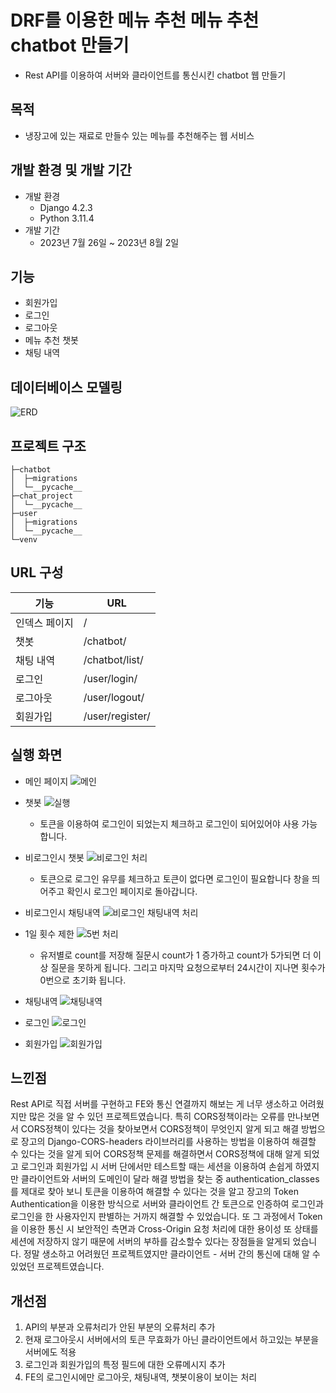 # DRF를 이용한 메뉴 추천 메뉴 추천 chatbot 만들기
- Rest API를 이용하여 서버와 클라이언트를 통신시킨 chatbot 웹 만들기

## 목적
- 냉장고에 있는 재료로 만들수 있는 메뉴를 추천해주는 웹 서비스

## 개발 환경 및 개발 기간
- 개발 환경
    - Django 4.2.3
    - Python 3.11.4
- 개발 기간
    - 2023년 7월 26일 ~ 2023년 8월 2일

## 기능
- 회원가입
- 로그인
- 로그아웃
- 메뉴 추천 챗봇
- 채팅 내역

## 데이터베이스 모델링
![ERD](https://github.com/gns0314/DRFchatbot/assets/34575297/34502849-f2b8-4285-91a5-340e07ff859e)

## 프로젝트 구조
```
├─chatbot
│  ├─migrations
│  └─__pycache__
├─chat_project
│  └─__pycache__
├─user
│  ├─migrations
│  └─__pycache__
└─venv
```

## URL 구성
| 기능           | URL |
|----------------|-----|
| 인덱스 페이지 |  /  |
| 챗봇 | /chatbot/ |
| 채팅 내역 | /chatbot/list/ |
| 로그인 | /user/login/ |
| 로그아웃 | /user/logout/ |
| 회원가입 | /user/register/ |

## 실행 화면
- 메인 페이지
![메인](https://github.com/gns0314/DRFchatbot/assets/34575297/c52c4ca7-eb62-4829-b9cb-82daef32ac6b)
- 챗봇 
![실행](https://github.com/gns0314/DRFchatbot/assets/34575297/d53b3f29-be40-4708-b855-86ecd2af4f83)
    - 토큰을 이용하여 로그인이 되었는지 체크하고 로그인이 되어있어야 사용 가능합니다.
- 비로그인시 챗봇
![비로그인 처리](https://github.com/gns0314/DRFchatbot/assets/34575297/2421dad0-c43a-49ba-a985-8f9ac41ad4a6)
    - 토큰으로 로그인 유무를 체크하고 토큰이 없다면 로그인이 필요합니다 창을 띄어주고 확인시 로그인 페이지로 돌아갑니다.
- 비로그인시 채팅내역
![비로그인 채팅내역 처리](https://github.com/gns0314/DRFchatbot/assets/34575297/6067cb06-c8d3-4b06-b2e1-0597db101d55)

- 1일 횟수 제한
![5번 처리](https://github.com/gns0314/DRFchatbot/assets/34575297/78962ffc-c5cb-402e-adda-411db7a8a174)
    - 유저별로 count를 저장해 질문시 count가 1 증가하고 count가 5가되면 더 이상 질문을 못하게 됩니다. 그리고 마지막 요청으로부터 24시간이 지나면 횟수가 0번으로 초기화 됩니다.

- 채팅내역
![채팅내역](https://github.com/gns0314/DRFchatbot/assets/34575297/44a9e65e-1b83-4f36-8d09-badf3acdfa06)

- 로그인
![로그인](https://github.com/gns0314/DRFchatbot/assets/34575297/2749a051-62cb-4778-a8e0-050931ad27d4)

- 회원가입
![회원가입](https://github.com/gns0314/DRFchatbot/assets/34575297/74c75c74-e20b-41c0-bbd5-0108a7763fb9)

## 느낀점
Rest API로 직접 서버를 구현하고 FE와 통신 연결까지 해보는 게 너무 생소하고 어려웠지만 많은 것을 알 수 있던 프로젝트였습니다. 특히 CORS정책이라는 오류를 만나보면서 CORS정책이 있다는 것을 찾아보면서 CORS정책이 무엇인지 알게 되고 해결 방법으로 장고의 Django-CORS-headers 라이브러리를 사용하는 방법을 이용하여 해결할 수 있다는 것을 알게 되어 CORS정책 문제를 해결하면서 CORS정책에 대해 알게 되었고 로그인과 회원가입 시 서버 단에서만 테스트할 때는 세션을 이용하여 손쉽게 하였지만 클라이언트와 서버의 도메인이 달라 해결 방법을 찾는 중 authentication_classes를 제대로 찾아 보니 토큰을 이용하여 해결할 수 있다는 것을 알고 장고의 Token Authentication을 이용한 방식으로 서버와 클라이언트 간 토큰으로 인증하여 로그인과 로그인을 한 사용자인지 판별하는 거까지 해결할 수 있었습니다. 또 그 과정에서 Token을 이용한 통신 시 보안적인 측면과 Cross-Origin 요청 처리에 대한 용이성 또 상태를 세션에 저장하지 않기 때문에 서버의 부하를 감소할수 있다는 장점들을 알게되 었습니다. 정말 생소하고 어려웠던 프로젝트였지만 클라이언트 - 서버 간의 통신에 대해 알 수 있었던 프로젝트였습니다.

## 개선점
1. API의 부분과 오류처리가 안된 부분의 오류처리 추가
2. 현재 로그아웃시 서버에서의 토큰 무효화가 아닌 클라이언트에서 하고있는 부분을 서버에도 적용
3. 로그인과 회원가입의 특정 필드에 대한 오류메시지 추가
4. FE의 로그인시에만 로그아웃, 채팅내역, 챗봇이용이 보이는 처리